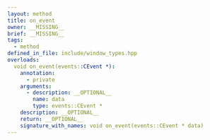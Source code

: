 ```yaml
---
layout: method
title: on_event
owner: __MISSING__
brief: __MISSING__
tags:
  - method
defined_in_file: include/window_types.hpp
overloads:
  void on_event(events::CEvent *):
    annotation:
      - private
    arguments:
      - description: __OPTIONAL__
        name: data
        type: events::CEvent *
    description: __OPTIONAL__
    return: __OPTIONAL__
    signature_with_names: void on_event(events::CEvent * data)
---
```

